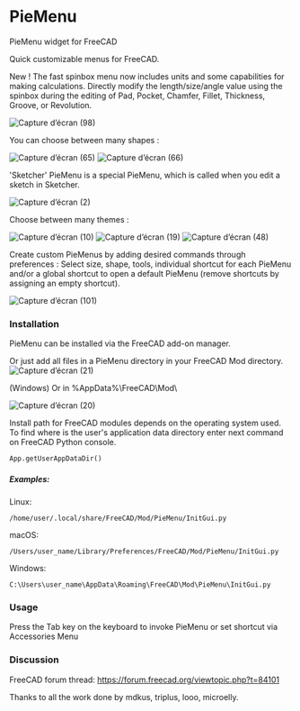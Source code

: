 # PieMenu
PieMenu widget for FreeCAD 

Quick customizable menus for FreeCAD.


New ! The fast spinbox menu now includes units and some capabilities for making calculations.
Directly modify the length/size/angle value using the spinbox during the editing of Pad, Pocket, Chamfer, Fillet, Thickness, Groove, or Revolution.

![Capture d’écran (98)](https://github.com/Grubuntu/PieMenu/assets/56045316/9a24e5bb-e619-4ed3-b3ce-4977c91cedf3)

You can choose between many shapes :

![Capture d’écran (65)](https://github.com/Grubuntu/PieMenu-Improved/assets/56045316/44302640-bb98-4612-b951-0e999fa280c6) 
![Capture d’écran (66)](https://github.com/Grubuntu/PieMenu-Improved/assets/56045316/e2788ed3-ceec-4871-9142-afd9a31d34e5)



'Sketcher' PieMenu is a special PieMenu, which is called when you edit a sketch in Sketcher.

![Capture d’écran (2)](https://github.com/Grubuntu/PieMenu-Improved/assets/56045316/1a449eda-b29a-40de-b06d-b55f672a4aa2)


Choose between many themes :

![Capture d’écran (10)](https://github.com/Grubuntu/PieMenu-Improved/assets/56045316/30f21f77-24ad-4491-bc75-11538d2ab527)
![Capture d’écran (19)](https://github.com/Grubuntu/PieMenu-Improved/assets/56045316/5339d57d-785b-4e27-a410-c79677c3d8b1)
![Capture d’écran (48)](https://github.com/Grubuntu/PieMenu-Improved/assets/56045316/e87f5706-4642-46b1-aaab-e1e17b9ede20)


Create custom PieMenus by adding desired commands through preferences :
Select size, shape, tools, individual shortcut for each PieMenu and/or a global shortcut to open a default PieMenu (remove shortcuts by assigning an empty shortcut).

![Capture d’écran (101)](https://github.com/Grubuntu/PieMenu/assets/56045316/bb576592-817d-4f20-aaae-230be850be35)


### Installation
PieMenu can be installed via the FreeCAD add-on manager. 

Or just add all files in a PieMenu directory in your FreeCAD Mod directory.
![Capture d’écran (21)](https://github.com/Grubuntu/PieMenu-Improved/assets/56045316/a0fbcb3e-a5c5-4687-93ed-5b734e1ef63a)

(Windows) Or in  %AppData%\FreeCAD\Mod\

![Capture d’écran (20)](https://github.com/Grubuntu/PieMenu-Improved/assets/56045316/2acee710-2cee-42f3-ab3a-4e10c94d27af)

Install path for FreeCAD modules depends on the operating system used.  
To find where is the user's application data directory enter next command on FreeCAD Python console.

```python
App.getUserAppDataDir()
```

##### Examples:

Linux:

`/home/user/.local/share/FreeCAD/Mod/PieMenu/InitGui.py`

macOS:

`/Users/user_name/Library/Preferences/FreeCAD/Mod/PieMenu/InitGui.py`

Windows:

`C:\Users\user_name\AppData\Roaming\FreeCAD\Mod\PieMenu\InitGui.py`

### Usage
Press the Tab key on the keyboard to invoke PieMenu or set shortcut via Accessories Menu





### Discussion
FreeCAD forum thread: https://forum.freecad.org/viewtopic.php?t=84101


Thanks to all the work done by mdkus, triplus, looo, microelly.

